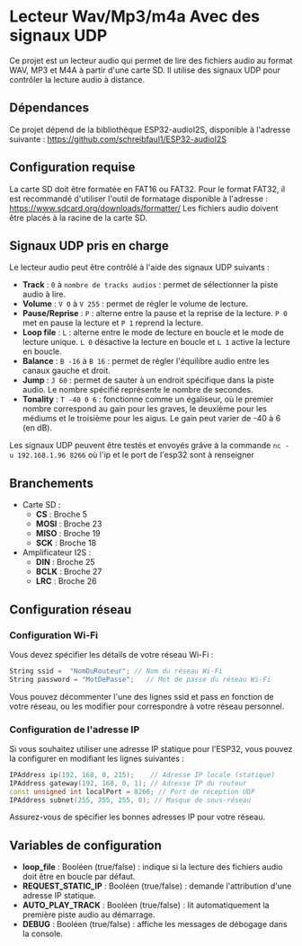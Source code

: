 # Lecteur Wav/Mp3/m4a Avec des signaux UDP
Ce projet est un lecteur audio qui permet de lire des fichiers audio au format WAV, MP3 et M4A à partir d'une carte SD. Il utilise des signaux UDP pour contrôler la lecture audio à distance.

## Dépendances
Ce projet dépend de la bibliothèque ESP32-audioI2S, disponible à l'adresse suivante : https://github.com/schreibfaul1/ESP32-audioI2S

## Configuration requise
La carte SD doit être formatée en FAT16 ou FAT32. Pour le format FAT32, il est recommandé d'utiliser l'outil de formatage disponible à l'adresse : https://www.sdcard.org/downloads/formatter/
Les fichiers audio doivent être placés à la racine de la carte SD.

## Signaux UDP pris en charge
Le lecteur audio peut être contrôlé à l'aide des signaux UDP suivants :

- **Track** : `0` à `nombre de tracks audios` : permet de sélectionner la piste audio à lire.
- **Volume** : `V 0` à `V 255` : permet de régler le volume de lecture.
- **Pause/Reprise** : `P` : alterne entre la pause et la reprise de la lecture. `P 0` met en pause la lecture et `P 1` reprend la lecture.
- **Loop file** : `L` : alterne entre le mode de lecture en boucle et le mode de lecture unique. `L 0` désactive la lecture en boucle et `L 1` active la lecture en boucle.
- **Balance** : `B -16` à `B 16` : permet de régler l'équilibre audio entre les canaux gauche et droit.
- **Jump** : `J 60` : permet de sauter à un endroit spécifique dans la piste audio. Le nombre spécifié représente le nombre de secondes.
- **Tonality** : `T -40 0 6` : fonctionne comme un égaliseur, où le premier nombre correspond au gain pour les graves, le deuxième pour les médiums et le troisième pour les aigus. Le gain peut varier de -40 à 6 (en dB).

Les signaux UDP peuvent être testés et envoyés grâve à la commande `nc -u 192.168.1.96 8266` où l'ip et le port de l'esp32 sont à renseigner
## Branchements
- Carte SD :
	- **CS** : Broche 5
	- **MOSI** : Broche 23
	- **MISO** : Broche 19
	- **SCK** : Broche 18
- Amplificateur I2S :
	- **DIN** : Broche 25
	- **BCLK** : Broche 27
	- **LRC** : Broche 26

## Configuration réseau

### Configuration Wi-Fi
Vous devez spécifier les détails de votre réseau Wi-Fi :

```cpp
String ssid =  "NomDuRouteur"; // Nom du réseau Wi-Fi
String password = "MotDePasse";   // Mot de passe du réseau Wi-Fi
```
Vous pouvez décommenter l'une des lignes ssid et pass en fonction de votre réseau, ou les modifier pour correspondre à votre réseau personnel.

### Configuration de l'adresse IP
Si vous souhaitez utiliser une adresse IP statique pour l'ESP32, vous pouvez la configurer en modifiant les lignes suivantes :

```cpp
IPAddress ip(192, 168, 0, 215);    // Adresse IP locale (statique)
IPAddress gateway(192, 168, 0, 1); // Adresse IP du routeur
const unsigned int localPort = 8266; // Port de réception UDP
IPAddress subnet(255, 255, 255, 0); // Masque de sous-réseau
```
Assurez-vous de spécifier les bonnes adresses IP pour votre réseau.

## Variables de configuration
- **loop_file** : Booléen (true/false) : indique si la lecture des fichiers audio doit être en boucle par défaut.
- **REQUEST_STATIC_IP** : Booléen (true/false) : demande l'attribution d'une adresse IP statique.
- **AUTO_PLAY_TRACK** : Booléen (true/false) : lit automatiquement la première piste audio au démarrage.
- **DEBUG** : Booléen (true/false) : affiche les messages de débogage dans la console.
